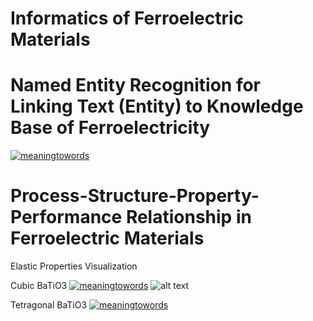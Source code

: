 # Informatics of Ferroelectric Materials

# Named Entity Recognition for Linking Text (Entity) to Knowledge Base of Ferroelectricity
  
[![meaningtowords](https://img.shields.io/badge/ferroNER-streamlit-red)](https://ferroelectric-structuredknowledge.streamlit.app/ )


# Process-Structure-Property-Performance Relationship in Ferroelectric Materials

Elastic Properties Visualization

Cubic BaTiO3 [![meaningtowords](https://img.shields.io/badge/mechCubicBatio3-streamlit-red)](https://visualizationcij-batio3cubic.streamlit.app/)
![alt text]([https://github.com/[username]/[reponame]/blob/[branch]/image.jpg](https://github.com/anilkunwar/ferroelectric_materials2025/blob/main/psp-relationship/visualization/nu-cubicBaTiO3.png)?raw=true)

Tetragonal BaTiO3 [![meaningtowords](https://img.shields.io/badge/mechTetrgonalBatio3-streamlit-red)](https://visualizationcij-batio3tetragonal.streamlit.app/)


